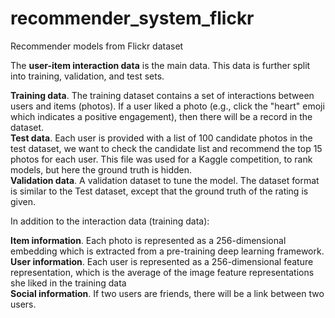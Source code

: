 # recommender_system_flickr
Recommender models from Flickr dataset

The **user-item interaction data** is the main data. This data is further split into training, validation, and test sets.

**Training data**. The training dataset contains a set of interactions between users and items (photos). If a user liked a photo (e.g., click the "heart" emoji which indicates a positive engagement), then there will be a record in the dataset.<br>
**Test data**. Each user is provided with a list of 100 candidate photos in the test dataset, we want to check the candidate list and recommend the top 15 photos for each user. This file was used for a Kaggle competition, to rank models, but here the ground truth is hidden.<br>
**Validation data**. A validation dataset to tune the model. The dataset format is similar to the Test dataset, except that the ground truth of the rating is given.

In addition to the interaction data (training data):

**Item information**. Each photo is represented as a 256-dimensional embedding which is extracted from a pre-training deep learning framework.<br>
**User information**. Each user is represented as a 256-dimensional feature representation, which is the average of the image feature representations she liked in the training data<br>
**Social information**. If two users are friends, there will be a link between two users.
